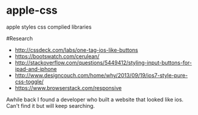 # apple-css
apple styles css complied libraries


#Research
- http://cssdeck.com/labs/one-tag-ios-like-buttons
- https://bootswatch.com/cerulean/
- http://stackoverflow.com/questions/5449412/styling-input-buttons-for-ipad-and-iphone
- http://www.designcouch.com/home/why/2013/09/19/ios7-style-pure-css-toggle/
- https://www.browserstack.com/responsive

Awhile back I found a developer who built a website that looked like ios. Can't find it but will keep searching.
